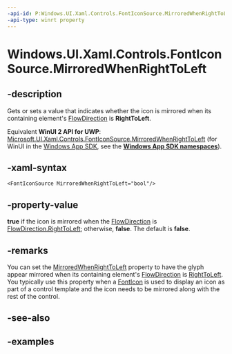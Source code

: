 ```yaml
---
-api-id: P:Windows.UI.Xaml.Controls.FontIconSource.MirroredWhenRightToLeft
-api-type: winrt property
---
```


<!-- Property syntax.
public bool MirroredWhenRightToLeft { get;  set; }
-->

# Windows.UI.Xaml.Controls.FontIconSource.MirroredWhenRightToLeft

## -description

Gets or sets a value that indicates whether the icon is mirrored when its containing element's [FlowDirection](../windows.ui.xaml/frameworkelement_flowdirection.md) is **RightToLeft**.

Equivalent **WinUI 2 API for UWP**: [Microsoft.UI.Xaml.Controls.FontIconSource.MirroredWhenRightToLeft](/windows/winui/api/microsoft.ui.xaml.controls.fonticonsource.mirroredwhenrighttoleft) (for WinUI in the [Windows App SDK](/windows/apps/windows-app-sdk/), see the **[Windows App SDK namespaces](/windows/windows-app-sdk/api/winrt/)**).

## -xaml-syntax

```xaml
<FontIconSource MirroredWhenRightToLeft="bool"/>
```

## -property-value

**true** if the icon is mirrored when the [FlowDirection](../windows.ui.xaml/frameworkelement_flowdirection.md) is [FlowDirection.RightToLeft](../windows.ui.xaml/flowdirection.md); otherwise, **false**. The default is **false**.

## -remarks

You can set the [MirroredWhenRightToLeft](fonticon_mirroredwhenrighttoleft.md) property to have the glyph appear mirrored when its containing element's [FlowDirection](../windows.ui.xaml/frameworkelement_flowdirection.md) is [RightToLeft](../windows.ui.xaml/flowdirection.md). You typically use this property when a [FontIcon](fonticon.md) is used to display an icon as part of a control template and the icon needs to be mirrored along with the rest of the control.

## -see-also

## -examples

